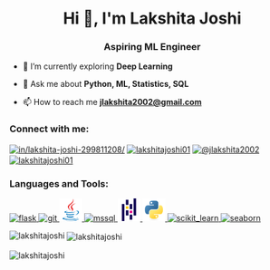 <h1 align="center">Hi 👋, I'm Lakshita Joshi</h1>
<h3 align="center">Aspiring ML Engineer</h3>

- 🌱 I’m currently exploring **Deep Learning**

- 💬 Ask me about **Python, ML, Statistics, SQL**

- 📫 How to reach me **jlakshita2002@gmail.com**

<h3 align="left">Connect with me:</h3>
<p align="left">
<a href="https://linkedin.com/in/in/lakshita-joshi-299811208/" target="blank"><img align="center" src="https://raw.githubusercontent.com/rahuldkjain/github-profile-readme-generator/master/src/images/icons/Social/linked-in-alt.svg" alt="in/lakshita-joshi-299811208/" height="30" width="40" /></a>
<a href="https://kaggle.com/lakshitajoshi01" target="blank"><img align="center" src="https://raw.githubusercontent.com/rahuldkjain/github-profile-readme-generator/master/src/images/icons/Social/kaggle.svg" alt="lakshitajoshi01" height="30" width="40" /></a>
<a href="https://medium.com/@jlakshita2002" target="blank"><img align="center" src="https://raw.githubusercontent.com/rahuldkjain/github-profile-readme-generator/master/src/images/icons/Social/medium.svg" alt="@jlakshita2002" height="30" width="40" /></a>
<a href="https://www.leetcode.com/lakshitajoshi01" target="blank"><img align="center" src="https://raw.githubusercontent.com/rahuldkjain/github-profile-readme-generator/master/src/images/icons/Social/leet-code.svg" alt="lakshitajoshi01" height="30" width="40" /></a>
</p>

<h3 align="left">Languages and Tools:</h3>
<p align="left"> <a href="https://flask.palletsprojects.com/" target="_blank" rel="noreferrer"> <img src="https://www.vectorlogo.zone/logos/pocoo_flask/pocoo_flask-icon.svg" alt="flask" width="40" height="40"/> </a> <a href="https://git-scm.com/" target="_blank" rel="noreferrer"> <img src="https://www.vectorlogo.zone/logos/git-scm/git-scm-icon.svg" alt="git" width="40" height="40"/> </a> <a href="https://www.java.com" target="_blank" rel="noreferrer"> <img src="https://raw.githubusercontent.com/devicons/devicon/master/icons/java/java-original.svg" alt="java" width="40" height="40"/> </a> <a href="https://www.microsoft.com/en-us/sql-server" target="_blank" rel="noreferrer"> <img src="https://www.svgrepo.com/show/303229/microsoft-sql-server-logo.svg" alt="mssql" width="40" height="40"/> </a> <a href="https://pandas.pydata.org/" target="_blank" rel="noreferrer"> <img src="https://raw.githubusercontent.com/devicons/devicon/2ae2a900d2f041da66e950e4d48052658d850630/icons/pandas/pandas-original.svg" alt="pandas" width="40" height="40"/> </a> <a href="https://www.python.org" target="_blank" rel="noreferrer"> <img src="https://raw.githubusercontent.com/devicons/devicon/master/icons/python/python-original.svg" alt="python" width="40" height="40"/> </a> <a href="https://scikit-learn.org/" target="_blank" rel="noreferrer"> <img src="https://upload.wikimedia.org/wikipedia/commons/0/05/Scikit_learn_logo_small.svg" alt="scikit_learn" width="40" height="40"/> </a> <a href="https://seaborn.pydata.org/" target="_blank" rel="noreferrer"> <img src="https://seaborn.pydata.org/_images/logo-mark-lightbg.svg" alt="seaborn" width="40" height="40"/> </a> </p>

<p><img align="left" src="https://github-readme-stats.vercel.app/api/top-langs?username=lakshitajoshi&show_icons=true&locale=en&layout=compact" alt="lakshitajoshi" /></p>

<p>&nbsp;<img align="center" src="https://github-readme-stats.vercel.app/api?username=lakshitajoshi&show_icons=true&locale=en" alt="lakshitajoshi" /></p>

<p><img align="center" src="https://github-readme-streak-stats.herokuapp.com/?user=lakshitajoshi&" alt="lakshitajoshi" /></p>
